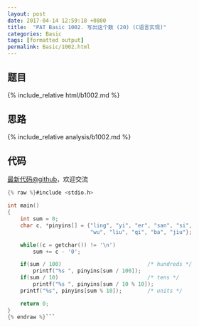 ```yaml
---
layout: post
date: 2017-04-14 12:59:18 +0800
title:  "PAT Basic 1002. 写出这个数 (20) (C语言实现)"
categories: Basic
tags: [formatted output]
permalink: Basic/1002.html
---
```


## 题目

{% include_relative html/b1002.md %}

## 思路

{% include_relative analysis/b1002.md %}
## 代码

[最新代码@github](https://github.com/OliverLew/PAT/blob/master/PATBasic/1002.c)，欢迎交流
```c
{% raw %}#include <stdio.h>

int main()
{
    int sum = 0;
    char c, *pinyins[] = {"ling", "yi", "er", "san", "si",
                          "wu", "liu", "qi", "ba", "jiu"};

    while((c = getchar()) != '\n')
        sum += c - '0';

    if(sum / 100)                           /* hundreds */
        printf("%s ", pinyins[sum / 100]);
    if(sum / 10)                            /* tens */
        printf("%s ", pinyins[sum / 10 % 10]);
    printf("%s", pinyins[sum % 10]);        /* units */

    return 0;
}
{% endraw %}```